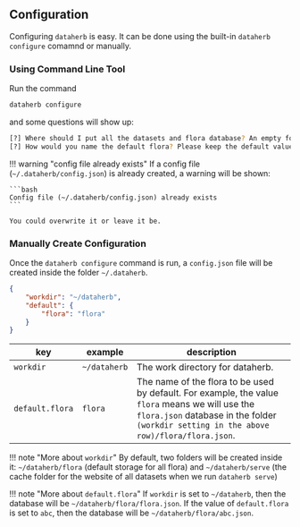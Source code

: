 ## Configuration


Configuring `dataherb` is easy. It can be done using the built-in `dataherb configure` comamnd or manually.


### Using Command Line Tool

Run the command

```bash
dataherb configure
```

and some questions will show up:

```bash
[?] Where should I put all the datasets and flora database? An empty folder is recommended.: ~/dataherb
[?] How would you name the default flora? Please keep the default value if this is not clear to you.: flora
```

!!! warning "config file already exists"
    If a config file (`~/.dataherb/config.json`) is already created, a warning will be shown:

    ```bash
    Config file (~/.dataherb/config.json) already exists
    ```

    You could overwrite it or leave it be.



### Manually Create Configuration

Once the `dataherb configure` command is run, a `config.json` file will be created inside the folder `~/.dataherb`.

```json
{
    "workdir": "~/dataherb",
    "default": {
        "flora": "flora"
    }
}
```

| key  |  example | description |
|---|---|---|
| `workdir`  |  `~/dataherb` | The work directory for dataherb. |
| `default.flora`  | `flora` |  The name of the flora to be used by default. For example, the value `flora` means we will use the `flora.json` database in the folder `(workdir setting in the above row)/flora/flora.json`. |


!!! note "More about `workdir`"
    By default, two folders will be created inside it: `~/dataherb/flora` (default storage for all flora) and `~/dataherb/serve` (the cache folder for the website of all datasets when we run `dataherb serve`)

!!! note "More about `default.flora`"
    If `workdir` is set to `~/dataherb`, then the database will be `~/dataherb/flora/flora.json`. If the value of `default.flora` is set to `abc`, then the database will be `~/dataherb/flora/abc.json`.